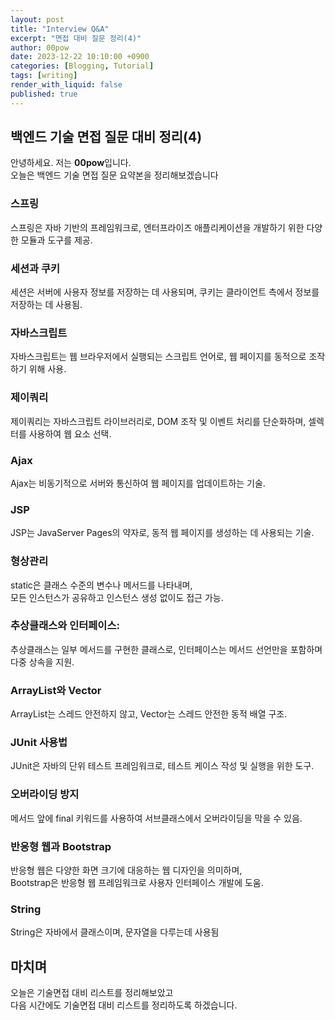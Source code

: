 ```yaml
---
layout: post
title: "Interview Q&A"
excerpt: "면접 대비 질문 정리(4)"
author: 00pow
date: 2023-12-22 10:10:00 +0900
categories: [Blogging, Tutorial]
tags: [writing]
render_with_liquid: false
published: true
---
```


## 백엔드 기술 면접 질문 대비 정리(4)

안녕하세요. 저는 **00pow**입니다.<br>
오늘은 백엔드 기술 면접 질문 요약본을 정리해보겠습니다<br>


### 스프링

스프링은 자바 기반의 프레임워크로, 엔터프라이즈 애플리케이션을 개발하기 위한 다양한 모듈과 도구를 제공.<br>

### 세션과 쿠키

세션은 서버에 사용자 정보를 저장하는 데 사용되며, 쿠키는 클라이언트 측에서 정보를 저장하는 데 사용됨.<br>

### 자바스크립트

자바스크립트는 웹 브라우저에서 실행되는 스크립트 언어로, 웹 페이지를 동적으로 조작하기 위해 사용.<br>


### 제이쿼리

제이쿼리는 자바스크립트 라이브러리로, DOM 조작 및 이벤트 처리를 단순화하며, 셀렉터를 사용하여 웹 요소 선택.<br>


### Ajax
Ajax는 비동기적으로 서버와 통신하여 웹 페이지를 업데이트하는 기술.<br>


### JSP
JSP는 JavaServer Pages의 약자로, 동적 웹 페이지를 생성하는 데 사용되는 기술.<br>


### 형상관리
static은 클래스 수준의 변수나 메서드를 나타내며, <br>
모든 인스턴스가 공유하고 인스턴스 생성 없이도 접근 가능. <br>


### 추상클래스와 인터페이스:
추상클래스는 일부 메서드를 구현한 클래스로, 인터페이스는 메서드 선언만을 포함하며 다중 상속을 지원.<br>


### ArrayList와 Vector 
ArrayList는 스레드 안전하지 않고, Vector는 스레드 안전한 동적 배열 구조. <br>

### JUnit 사용법
JUnit은 자바의 단위 테스트 프레임워크로, 테스트 케이스 작성 및 실행을 위한 도구.<br>

### 오버라이딩 방지
메서드 앞에 final 키워드를 사용하여 서브클래스에서 오버라이딩을 막을 수 있음.<br>

### 반응형 웹과 Bootstrap
반응형 웹은 다양한 화면 크기에 대응하는 웹 디자인을 의미하며, <br>
Bootstrap은 반응형 웹 프레임워크로 사용자 인터페이스 개발에 도움. <br>

### String
String은 자바에서 클래스이며, 문자열을 다루는데 사용됨<br>

## 마치며
오늘은 기술면접 대비 리스트를 정리해보았고<br>
다음 시간에도 기술면접 대비 리스트를 정리하도록 하겠습니다. <br>
